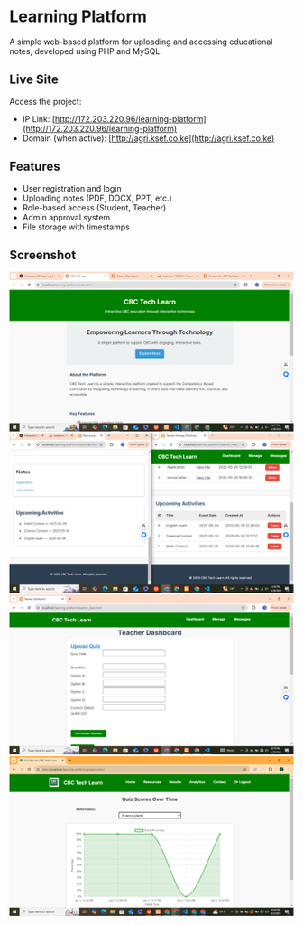 # Learning Platform
A simple web-based platform for uploading and accessing educational notes, developed using PHP and MySQL.  

## Live Site  
Access the project:  
- IP Link: [http://172.203.220.96/learning-platform](http://172.203.220.96/learning-platform)  
- Domain (when active): [http://agri.ksef.co.ke](http://agri.ksef.co.ke)  
## Features  
- User registration and login  
- Uploading notes (PDF, DOCX, PPT, etc.)  
- Role-based access (Student, Teacher)  
- Admin approval system  
- File storage with timestamps  
## Screenshot  
![Home](assets/image1.png)  
![Manage](assets/image2.png)  
![Teacher Dashboard](assets/image3.png)  
![Analytics](assets/image4.png)























